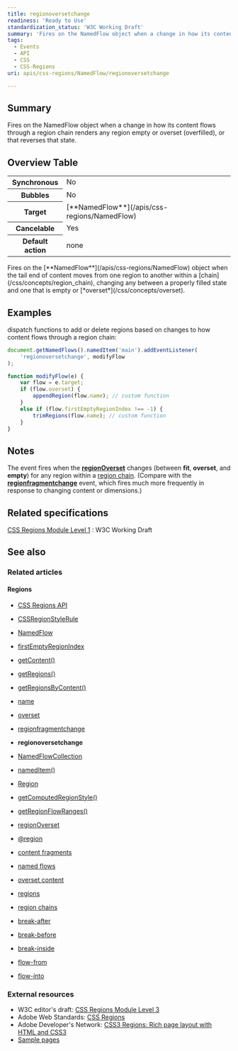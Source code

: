 ```yaml
---
title: regionoversetchange
readiness: 'Ready to Use'
standardization_status: 'W3C Working Draft'
summary: 'Fires on the NamedFlow object when a change in how its content flows through a region chain renders any region empty or overset (overfilled), or that reverses that state.'
tags:
  - Events
  - API
  - CSS
  - CSS-Regions
uri: apis/css-regions/NamedFlow/regionoversetchange

---
```

## Summary

Fires on the NamedFlow object when a change in how its content flows through a region chain renders any region empty or overset (overfilled), or that reverses that state.

## Overview Table

<table class="wikitable">
<tr>
<th>
Synchronous

</th>
<td>
No

</td>
</tr>
<tr>
<th>
Bubbles

</th>
<td>
No

</td>
</tr>
<tr>
<th>
Target

</th>
<td>
[**NamedFlow**](/apis/css-regions/NamedFlow)

</td>
</tr>
<tr>
<th>
Cancelable

</th>
<td>
Yes

</td>
</tr>
<tr>
<th>
Default action

</th>
<td>
none

</td>
</tr>
</table>
Fires on the [**NamedFlow**](/apis/css-regions/NamedFlow) object when the tail end of content moves from one region to another within a [chain](/css/concepts/region_chain), changing any between a properly filled state and one that is empty or [*overset*](/css/concepts/overset).

## Examples

dispatch functions to add or delete regions based on changes to how content flows through a region chain:

``` js
document.getNamedFlows().namedItem('main').addEventListener(
    'regionoversetchange', modifyFlow
);

function modifyFlow(e) {
    var flow = e.target;
    if (flow.overset) {
        appendRegion(flow.name); // custom function
    }
    else if (flow.firstEmptyRegionIndex !== -1) {
        trimRegions(flow.name); // custom function
    }
}
```

## Notes

The event fires when the [**regionOverset**](/apis/css-regions/Region/regionOverset) changes (between **fit**, **overset**, and **empty**) for any region within a [region chain](/css/concepts/region_chain). (Compare with the [**regionfragmentchange**](/apis/css-regions/NamedFlow/regionfragmentchange) event, which fires much more frequently in response to changing content or dimensions.)

## Related specifications

[CSS Regions Module Level 1](http://www.w3.org/TR/css3-regions/)
:   W3C Working Draft

## See also

### Related articles

#### Regions

-   [CSS Regions API](/apis/css-regions)

-   [CSSRegionStyleRule](/apis/css-regions/CSSRegionStyleRule)

-   [NamedFlow](/apis/css-regions/NamedFlow)

-   [firstEmptyRegionIndex](/apis/css-regions/NamedFlow/firstEmptyRegionIndex)

-   [getContent()](/apis/css-regions/NamedFlow/getContent)

-   [getRegions()](/apis/css-regions/NamedFlow/getRegions)

-   [getRegionsByContent()](/apis/css-regions/NamedFlow/getRegionsByContent)

-   [name](/apis/css-regions/NamedFlow/name)

-   [overset](/apis/css-regions/NamedFlow/overset)

-   [regionfragmentchange](/apis/css-regions/NamedFlow/regionfragmentchange)

-   **regionoversetchange**

-   [NamedFlowCollection](/apis/css-regions/NamedFlowCollection)

-   [namedItem()](/apis/css-regions/NamedFlowCollection/namedItem)

-   [Region](/apis/css-regions/Region)

-   [getComputedRegionStyle()](/apis/css-regions/Region/getComputedRegionStyle)

-   [getRegionFlowRanges()](/apis/css-regions/Region/getRegionFlowRanges)

-   [regionOverset](/apis/css-regions/Region/regionOverset)

-   [@region](/css/atrules/@region)

-   [content fragments](/css/concepts/fragment)

-   [named flows](/css/concepts/named_flow)

-   [overset content](/css/concepts/overset)

-   [regions](/css/concepts/region)

-   [region chains](/css/concepts/region_chain)

-   [break-after](/css/properties/break-after)

-   [break-before](/css/properties/break-before)

-   [break-inside](/css/properties/break-inside)

-   [flow-from](/css/properties/flow-from)

-   [flow-into](/css/properties/flow-into)

### External resources

-   W3C editor's draft: [CSS Regions Module Level 3](http://dev.w3.org/csswg/css3-regions/)
-   Adobe Web Standards: [CSS Regions](http://html.adobe.com/webstandards/cssregions)
-   Adobe Developer's Network: [CSS3 Regions: Rich page layout with HTML and CSS3](http://www.adobe.com/devnet/html5/articles/css3-regions.html)
-   [Sample pages](http://adobe.github.com/web-platform/samples/css-regions)

